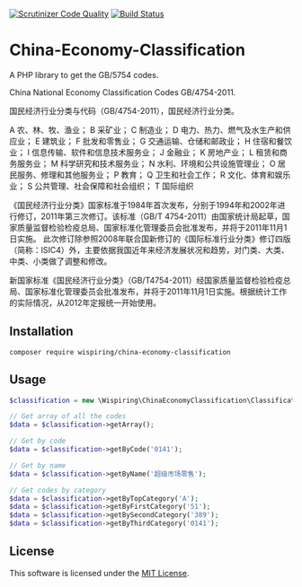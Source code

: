 [![Scrutinizer Code Quality](https://scrutinizer-ci.com/g/wispiring/China-Economy-Classification/badges/quality-score.png?b=master)](https://scrutinizer-ci.com/g/wispiring/China-Economy-Classification/?branch=master)
[![Build Status](https://scrutinizer-ci.com/g/wispiring/China-Economy-Classification/badges/build.png?b=master)](https://scrutinizer-ci.com/g/wispiring/China-Economy-Classification/build-status/master)

# China-Economy-Classification
A PHP library to get the GB/5754 codes.

China National Economy Classification Codes GB/4754-2011.

国民经济行业分类与代码（GB/4754-2011），国民经济行业分类。

A 农、林、牧、渔业； B 采矿业； C 制造业； D 电力、热力、燃气及水生产和供应业； E 建筑业； F 批发和零售业； G 交通运输、仓储和邮政业； H 住宿和餐饮业； I 信息传输、软件和信息技术服务业； J 金融业； K 房地产业； L 租赁和商务服务业； M 科学研究和技术服务业； N 水利、环境和公共设施管理业； O 居民服务、修理和其他服务业； P 教育； Q 卫生和社会工作； R 文化、体育和娱乐业； S 公共管理、社会保障和社会组织； T 国际组织

《国民经济行业分类》国家标准于1984年首次发布，分别于1994年和2002年进行修订，2011年第三次修订。该标准（GB/T 4754-2011）由国家统计局起草，国家质量监督检验检疫总局、国家标准化管理委员会批准发布，并将于2011年11月1日实施。 此次修订除参照2008年联合国新修订的《国际标准行业分类》修订四版（简称：ISIC4）外，主要依据我国近年来经济发展状况和趋势，对门类、大类、中类、小类做了调整和修改。

新国家标准《国民经济行业分类》（GB/T4754-2011）经国家质量监督检验检疫总局、国家标准化管理委员会批准发布，并将于2011年11月1日实施。根据统计工作的实际情况，从2012年定报统一开始使用。

## Installation
```
composer require wispiring/china-economy-classification
```
## Usage
```php
$classification = new \Wispiring\ChinaEconomyClassification\Classification();

// Get array of all the codes
$data = $classification->getArray();

// Get by code
$data = $classification->getByCode('0141');

// Get by name
$data = $classification->getByName('超级市场零售');

// Get codes by category
$data = $classification->getByTopCategory('A');
$data = $classification->getByFirstCategory('51');
$data = $classification->getBySecondCategory('389');
$data = $classification->getByThirdCategory('0141');

```
## License

This software is licensed under the [MIT License](LICENSE).
